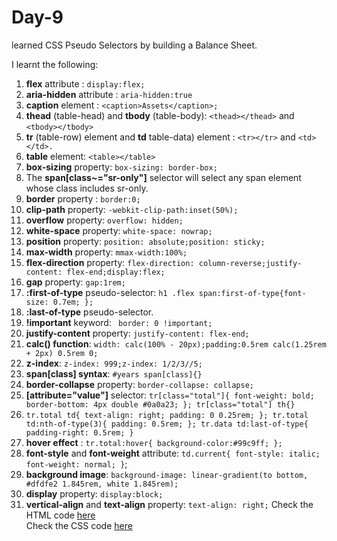 # Day-9
learned CSS Pseudo Selectors by building a Balance Sheet.

I learnt the following:

1. **flex** attribute : `display:flex;`
2. **aria-hidden** attribute : `aria-hidden:true`
3. **caption** element : `<caption>Assets</caption>;`
4. **thead** (table-head) and **tbody** (table-body): `<thead></thead>` and `<tbody></tbody>`
5. **tr** (table-row) element and **td** table-data) element : `<tr></tr>` and `<td></td>.`
6. **table** element: `<table></table>`
7. **box-sizing** property: `box-sizing: border-box;`
8. The **span[class~="sr-only"]** selector will select any span element whose class includes sr-only.
9. **border** property : `border:0;`  
10. **clip-path** property: `-webkit-clip-path:inset(50%);`
11. **overflow** property: `overflow: hidden;`
12. **white-space** property: `white-space: nowrap;`
13. **position** property: `position: absolute;position: sticky;`
14. **max-width** property: `mmax-width:100%;`
15. **flex-direction** property: `flex-direction: column-reverse;justify-content: flex-end;display:flex;`
16. **gap** property: `gap:1rem;`
17. **:first-of-type** pseudo-selector: `h1 .flex span:first-of-type{font-size: 0.7em;
};`
18. **:last-of-type** pseudo-selector.
19. **!important** keyword: ` border: 0 !important;`
20. **justify-content** property: `justify-content: flex-end;`
21. **calc() function**: `width: calc(100% - 20px);padding:0.5rem calc(1.25rem + 2px) 0.5rem 0;`
22. **z-index**: `z-index: 999;z-index: 1/2/3//5;`
23. **span[class] syntax**: `#years span[class]{}`
24. **border-collapse** property: `border-collapse: collapse;`
25. **[attribute="value"]** selector: `tr[class="total"]{ font-weight: bold;
   border-bottom: 4px double #0a0a23;
}; tr[class="total"] th{}`
26. `tr.total td{
  text-align: right;
  padding: 0 0.25rem;
}; tr.total td:nth-of-type(3){
  padding: 0.5rem;
}; tr.data td:last-of-type{
  padding-right: 0.5rem;
}`
27. **hover effect** : `tr.total:hover{
  background-color:#99c9ff;
};`
28. **font-style** and **font-weight** attribute: `td.current{
  font-style: italic; font-weight: normal;
}`;
29. **background image**: `background-image: linear-gradient(to bottom, #dfdfe2 1.845rem, white 1.845rem);`
30. **display** property: `display:block;`
31. **vertical-align** and **text-align** property: `text-align: right;`
Check the HTML code [here](./index.html)  
Check the CSS code [here](./styles.css)